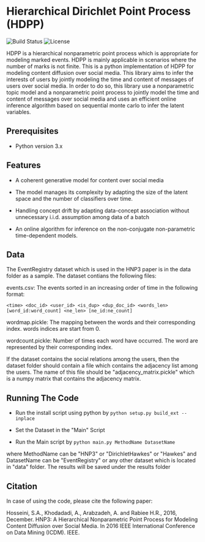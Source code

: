 # Hierarchical Dirichlet Point Process (HDPP)
![Build Status](https://img.shields.io/teamcity/codebetter/bt428.svg)
![License](https://img.shields.io/badge/license-BSD-blue.svg)

HDPP is a hierarchical nonparametric point process which is appropriate for modeling marked events. HDPP is mainly applicable in scenarios where the number of marks is not finite. This is a python implementation of HDPP for modeling content diffusion over social media. This library aims to infer the interests of users by jointly modeling the time and content of messages of users over social media. In order to do so, this library use a nonparametric topic model and a nonparametric point process to jointly model the time and content of messages over social media and uses an efficient online inference algorithm based on sequential monte carlo to infer the latent variables.

## Prerequisites

- Python version 3.x

## Features

-  A coherent generative model for content over social media

- The model manages its complexity by adapting the size of the latent space and the number of classifiers over time.

- Handling concept drift by adapting data-concept association without unnecessary i.i.d. assumption among data of a batch

- An online algorithm for inference on the non-conjugate non-parametric time-dependent models.

## Data

The EventRegistry dataset which is used in the HNP3 paper is in the data folder as a sample.
The dataset contians the following files:

events.csv: The events sorted in an increasing order of time in the following format:

```
<time> <doc_id> <user_id> <is_dup> <dup_doc_id> <words_len> [word_id:word_count] <ne_len> [ne_id:ne_count]
```

wordmap.pickle: The mapping between the words and their corresponding index. words indices are start from 0.

wordcount.pickle: Number of times each word have occurred. The word are represented by their corresponding index.

If the dataset contains the social relations among the users, then the dataset folder should
contain a file which contains the adjacency list among the users. 
The name of this file should be "adjacency_matrix.pickle" which is a numpy matrix that 
contains the adjacency matrix. 

## Running The Code

- Run the install script using python by ```python setup.py build_ext --inplace```

- Set the Dataset in the "Main" Script

- Run the Main script by ```python main.py MethodName DatasetName```

 where MethodName can be "HNP3" or "DirichletHawkes" or "Hawkes" and DatasetName can be "EventRegistry" or any other 
 dataset which is located in "data" folder. The results will be saved under the results folder

## Citation 

In case of using the code, please cite the following paper:

Hosseini, S.A., Khodadadi, A., Arabzadeh, A. and Rabiee H.R., 2016, December. HNP3: A Hierarchical Nonparametric Point Process for Modeling Content Diffusion over Social Media. In 2016 IEEE International Conference on Data Mining (ICDM). IEEE.
